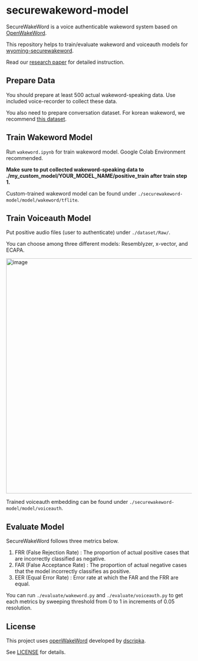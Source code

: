 # securewakeword-model
SecureWakeWord is a voice authenticable wakeword system based on [OpenWakeWord](https://github.com/dscripka/openWakeWord).

This repository helps to train/evaluate wakeword and voiceauth models for [wyoming-securewakeword](https://github.com/gws8820/wyoming-securewakeword).

Read our [research paper](https://arxiv.org/abs/2501.12194) for detailed instruction.

## Prepare Data
You should prepare at least 500 actual wakeword-speaking data. Use included voice-recorder to collect these data.

You also need to prepare conversation dataset. For korean wakeword, we recommend [this dataset](https://aihub.or.kr/aihubdata/data/view.do?currMenu=115&topMenu=100&aihubDataSe=realm&dataSetSn=109).

## Train Wakeword Model
Run `wakeword.ipynb` for train wakeword model. Google Colab Environment recommended.

**Make sure to put collected wakeword-speaking data to ./my_custom_model/YOUR_MODEL_NAME/positive_train after train step 1.**

Custom-trained wakeword model can be found under `./securewakeword-model/model/wakeword/tflite`.

## Train Voiceauth Model
Put positive audio files (user to authenticate) under `./dataset/Raw/`.

You can choose among three different models: Resemblyzer, x-vector, and ECAPA.

<img width="637" alt="image" src="https://github.com/user-attachments/assets/c838c32a-a78c-47ab-a446-1e34ed1797f0" />

Trained voiceauth embedding can be found under `./securewakeword-model/model/voiceauth`.

## Evaluate Model
SecureWakeWord follows three metrics below.

1. FRR (False Rejection Rate) : The proportion of actual positive cases that are incorrectly classified as negative.
2. FAR (False Acceptance Rate) : The proportion of actual negative cases that the model incorrectly classifies as positive.
3. EER (Equal Error Rate) : Error rate at which the FAR and the FRR are equal.

You can run `./evaluate/wakeword.py` and `./evaluate/voiceauth.py` to get each metrics by sweeping threshold from 0 to 1 in increments of 0.05 resolution.


## License
This project uses [openWakeWord](https://github.com/dscripka/openWakeWord) developed by [dscripka](https://github.com/dscripka).

See [LICENSE](LICENSE) for details.

